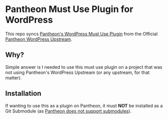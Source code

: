# Pantheon Must Use Plugin for WordPress

This repo syncs [Pantheon's WordPress Must Use Plugin][2] from the Official [Pantheon WordPress Upstream][1].

## Why?

Simple answer is I needed to use this must use plugin on a project that was not using Pantheon's WordPress Upstream (or any upstream, for that matter).

## Installation

If wanting to use this as a plugin on Pantheon, it must __NOT__ be installed as a Git Submodule (as [Pantheon does not support submodules][3]).

[1]: https://github.com/pantheon-systems/WordPress
[2]: https://github.com/pantheon-systems/WordPress/tree/default/wp-content/mu-plugins
[3]: https://pantheon.io/docs/git-faq#how-can-i-manually-resolve-conflicts
